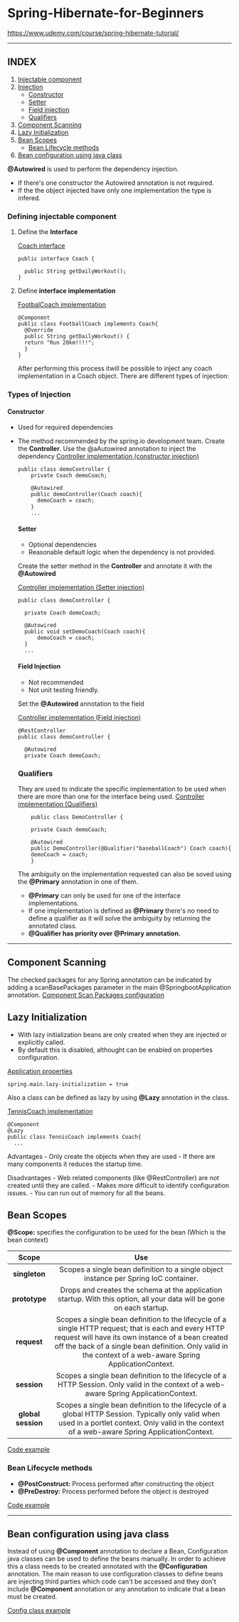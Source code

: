   # Spring-Hibernate-for-Beginners

https://www.udemy.com/course/spring-hibernate-tutorial/
____

## INDEX
 1. [Injectable component](#process)
 2. [Injection](#injection_types)
    - [Constructor](#constructor)
    - [Setter](#setter)
    - [Field injection](#field_injection)
    - [Qualifiers](#qualifiers)
 3. [Component Scanning](#scan) 
 4. [Lazy Initialization](#lazy)
 5. [Bean Scopes](#scope)
    - [Bean Lifecycle methods](#lifecycle)
 6. [Bean configuration using java class](#config_java_class)

**@Autowired** is used to perform the dependency injection.
- If there's one constructor the Autowired annotation is not required. 
- If the the object injected have only one implementation the type is infered.

### <label id="process">Defining injectable component</label>

1. Define the **Interface**

   [Coach interface](https://github.com/carlosreyplanelles/Spring-Hibernate-for-Beginners/blob/main/02-spring-boot-spring-core/02-component-scanning/src/main/java/com/luv2code/springcoredemo/common/Coach.java)

   ```
   public interface Coach {

     public String getDailyWorkout();
   }
   ```

2. Define **interface implementation**

   [FootbalCoach implementation](src/main/java/com/luv2code/springcoredemo/common/FootballCoach.java)

   ```
   @Component
   public class FootballCoach implements Coach{
     @Override
     public String getDailyWorkout() {
     return "Run 20km!!!!";
     }
   }
   ```
   After performing this process itwill be possible to inject any coach implementation in a Coach object. There are different types of injection:
  ### <label id="injection_types">Types of Injection</label>
  #### <label id="constructor">Constructor</label>
  - Used for required dependencies
  - The method recommended by the spring.io development team.
    Create the **Controller**. Use the @aAutowired annotation to inject the dependency
      [Controller implementation (constructor injection)](https://github.com/carlosreyplanelles/Spring-Hibernate-for-Beginners/blob/main/02-spring-boot-spring-core/02-component-scanning/src/main/java/com/luv2code/springcoredemo/rest/demoController.java)

      ```
      public class demoController {
          private Coach demoCoach;

          @Autowired
          public demoController(Coach coach){
            demoCoach = coach;
          }
          ...
      ```
    #### <label id="setter">Setter</label>
      - Optional dependencies
      - Reasonable default logic when the dependency is not provided.

      Create the setter method in the **Controller** and annotate it with the **@Autowired**

      [Controller implementation (Setter injection)](https://github.com/carlosreyplanelles/Spring-Hibernate-for-Beginners/blob/main/02-spring-boot-spring-core/03-setter-injection/src/main/java/com/luv2code/springcoredemo/rest/demoController.java)
      ```
      public class demoController {

        private Coach demoCoach;

        @Autowired
        public void setDemoCoach(Coach coach){
            demoCoach = coach;
        }
        ...
      ```

    #### <label id="field_injection">Field Injection</label>   
      - Not recommended
      - Not unit testing friendly.

      Set the **@Autowired** annotation to the field

      [Controller implementation (Field injection)](https://github.com/carlosreyplanelles/Spring-Hibernate-for-Beginners/blob/main/02-spring-boot-spring-core/04-field-injection/src/main/java/com/luv2code/springcoredemo/rest/demoController.java)
      ```
      @RestController
      public class demoController {

        @Autowired
        private Coach demoCoach;
      ```
    ### <label id="qualifiers">Qualifiers</label>

    They are used to indicate the specific implementation to be used when there are more than one for the interface being used. 
    [Controller implementation (Qualifiers)](https://github.com/carlosreyplanelles/Spring-Hibernate-for-Beginners/blob/main/02-spring-boot-spring-core/05-qualifiers/src/main/java/com/luv2code/springcoredemo/rest/DemoController.java)
    ```
        public class DemoController {

        private Coach demoCoach;

        @Autowired
        public DemoController(@Qualifier("baseballCoach") Coach coach){
        demoCoach = coach;
        }
    ```

    The ambiguity on the implementation requested can also be soved using the **@Primary** annotation in one of them.
    - **@Primary** can only be used for one of the interface implementations.
    - If one implementation is defined as **@Primary** there's no need to define a qualifier as it will solve the ambiguity by returning the annotated class.
    -  **@Qualifier has priority over @Primary annotation.**

____

## <label id="scan">Component Scanning</label>
The checked packages for any Spring annotation can be indicated by adding a scanBasePackages parameter in the main @SpringbootApplication annotation.
[Component Scan Packages configuration](https://github.com/carlosreyplanelles/Spring-Hibernate-for-Beginners/blob/main/02-spring-boot-spring-core/02-component-scanning/src/main/java/com/luv2code/springcoredemo/SpringcoredemoApplication.java)

## <label id="lazy">Lazy Initialization</label>

  - With lazy initialization beans are only created when they are injected or explicitly called.
  - By default this is disabled, althought can be enabled on properties configuration.

  [Application properties](https://github.com/carlosreyplanelles/Spring-Hibernate-for-Beginners/blob/main/02-spring-boot-spring-core/07-Lazy/src/main/resources/application.properties)
  ```
  spring.main.lazy-initialization = true
  ```
  Also a class can be defined as lazy by using **@Lazy** annotation in the class.

  [TennisCoach implementation](https://github.com/carlosreyplanelles/Spring-Hibernate-for-Beginners/blob/main/02-spring-boot-spring-core/07-Lazy/src/main/java/com/luv2code/springcoredemo/common/TennisCoach.java)
  ```
  @Component
  @Lazy
  public class TennisCoach implements Coach{
    ...
  ```

  Advantages
    - Only create the objects when they are used
    - If there are many components it reduces the startup time.
  
  Disadvantages
    - Web related components (like @RestController) are not created until they are called.
    - Makes more difficult to identify configuration issues.
    - You can run out of memory for all the beans.

## <label id="scope">Bean Scopes</label>

  **@Scope:** specifies the configuration to be used for the bean (Which is the bean context)

| **Scope** | **Use** |
|:---:|:---:|
| **singleton** | Scopes a single bean definition to a single object instance per Spring IoC container. |
| **prototype** | Drops and creates the schema at the application startup. With this option, all your data will be gone on each startup. |
| **request** | Scopes a single bean definition to the lifecycle of a single HTTP request; that is each and every HTTP request will have its own instance of a bean created off the back of a single bean definition. Only valid in the context of a web-aware   Spring ApplicationContext.|
| **session** | Scopes a single bean definition to the lifecycle of a HTTP Session. Only valid in the context of a web-aware Spring ApplicationContext.|
| **global session** | Scopes a single bean definition to the lifecycle of a global HTTP Session. Typically only valid when used in a portlet context. Only valid in the context of a web-aware Spring ApplicationContext.|

  [Code example](https://github.com/carlosreyplanelles/Spring-Hibernate-for-Beginners/blob/main/02-spring-boot-spring-core/08-bean-scopes/src/main/java/com/luv2code/springcoredemo/common/BaseballCoach.java)

### <label id="lifecycle">Bean Lifecycle methods</label>

- **@PostConstruct:** Process performed after constructing the object
- **@PreDestroy:** Process performed before the object is destroyed

[Code example](https://github.com/carlosreyplanelles/Spring-Hibernate-for-Beginners/blob/main/02-spring-boot-spring-core/09-bean-lifecycle/src/main/java/com/luv2code/springcoredemo/common/BaseballCoach.java)

____


## <label id="config_java_class">Bean configuration using java class</label>

Instead of using **@Component** annotation to declare a Bean, Configuration java classes can be used to define the beans manually. In order to achieve this a class needs to be created annotated with the **@Configuration** annotation.
The main reason to use configuration classes to define beans are injecting third parties which code can't be accessed and they don't include **@Component** annotation or any annotation to indicate that a bean must be created.

[Config class example](https://github.com/carlosreyplanelles/Spring-Hibernate-for-Beginners/blob/main/02-spring-boot-spring-core/10-java-config-bean/src/main/java/com/luv2code/springcoredemo/config/SportConfig.java)